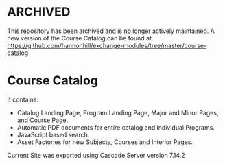 # ARCHIVED
This repository has been archived and is no longer actively maintained. A new version of the Course Catalog can be found at https://github.com/hannonhill/exchange-modules/tree/master/course-catalog

Course Catalog
============================

It contains:

* Catalog Landing Page, Program Landing Page, Major and Minor Pages, and Course Page.
* Automatic PDF documents for entire catalog and individual Programs.
* JavaScript based search.
* Asset Factories for new Subjects, Courses and Interior Pages.

Current Site was exported using Cascade Server version 7.14.2
